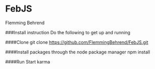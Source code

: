 FebJS
==========================================================
Flemming Behrend

###Install instruction
Do the following to get up and running

####Clone
git clone https://github.com/FlemmingBehrend/FebJS.git

####Install packages through the node package manager
npm install

####Run
Start karma
